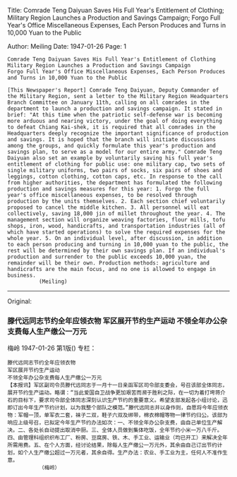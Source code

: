 Title: Comrade Teng Daiyuan Saves His Full Year's Entitlement of Clothing; Military Region Launches a Production and Savings Campaign; Forgo Full Year's Office Miscellaneous Expenses, Each Person Produces and Turns in 10,000 Yuan to the Public

Author: Meiling
Date: 1947-01-26
Page: 1

    Comrade Teng Daiyuan Saves His Full Year's Entitlement of Clothing
    Military Region Launches a Production and Savings Campaign
    Forgo Full Year's Office Miscellaneous Expenses, Each Person Produces and Turns in 10,000 Yuan to the Public

    [This Newspaper's Report] Comrade Teng Daiyuan, Deputy Commander of the Military Region, sent a letter to the Military Region Headquarters Branch Committee on January 11th, calling on all comrades in the department to launch a production and savings campaign. It stated in brief: "At this time when the patriotic self-defense war is becoming more arduous and nearing victory, under the goal of doing everything to defeat Chiang Kai-shek, it is required that all comrades in the Headquarters deeply recognize the important significance of production and savings. It is hoped that the branch will initiate discussions among the groups, and quickly formulate this year's production and savings plan, to serve as a model for our entire army." Comrade Teng Daiyuan also set an example by voluntarily saving his full year's entitlement of clothing for public use: one military cap, two sets of single military uniforms, two pairs of socks, six pairs of shoes and leggings, cotton clothing, cotton caps, etc. In response to the call from higher authorities, the department has formulated the following production and savings measures for this year: 1. Forgo the full year's office miscellaneous expenses, to be resolved through production by the units themselves. 2. Each section chief voluntarily proposed to cancel the middle kitchen. 3. All personnel will eat collectively, saving 18,000 jin of millet throughout the year. 4. The management section will organize weaving factories, flour mills, tofu shops, iron, wood, handicrafts, and transportation industries (all of which have started operations) to solve the required expenses for the whole year. 5. On an individual level, after discussion, in addition to each person producing and turning in 10,000 yuan to the public, the rest will be determined by their own savings plan. If an individual's production and surrender to the public exceeds 10,000 yuan, the remainder will be their own. Production methods: agriculture and handicrafts are the main focus, and no one is allowed to engage in business.
              (Meiling)



<hr /> 

Original: 


### 滕代远同志节约全年应领衣物  军区展开节约生产运动  不领全年办公杂支费每人生产缴公一万元
梅岭
1947-01-26
第1版()
专栏：

    滕代远同志节约全年应领衣物
    军区展开节约生产运动
    不领全年办公杂支费每人生产缴公一万元
    【本报讯】军区副司令员滕代远同志于一月十一日亲函军区司令部支委会，号召该部全体同志，展开节约生产运动。略谓：“当此爱国自卫战争更加艰苦而濒于胜利之际，在一切为着打垮蒋介石的目标下，要求司令部全体同志深刻认识生产节约的重要意义。希望支部发起各小组讨论，迅即订出今年生产节约计划，以为我整个部队之模范。”滕代远同志并以身作则，自愿将今年应领衣物：军帽一顶，单军衣二套，袜子二双，鞋子六双及绑带，棉衣棉帽等物一律节约归公。该部为响应上级号召，已拟定今年生产节约办法如次：一、不领全年办公杂支费，由自己单位生产解决。二、各处长自动提出取消中厨。三、全体人员做到集体吃饭，全年节约小米一万八千斤。四、由管理科组织织布工厂、粉房、豆腐房、铁、木、手工业、运输业（均已开工）来解决全年所需用费。五、在个人方面，经讨论结果，除每人生产缴公一万元外，其余由自己订出节约计划，如个人生产缴公超过一万元者，其余自得。生产办法：农业、手工业为主，任何人不准作生意。
              （梅岭）

